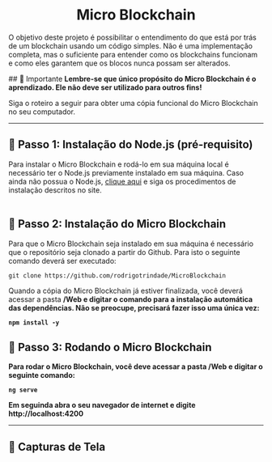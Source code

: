 <h1 align="center">Micro Blockchain</h1>
<p>
O objetivo deste projeto é possibilitar o entendimento do que está 
por trás de um blockchain usando um código simples. Não é uma implementação completa, 
mas o suficiente para entender como os blockchains funcionam e como eles garantem 
que os blocos nunca possam ser alterados.</p>
## 👀 Importante  
<b>Lembre-se que único propósito do Micro Blockchain é o aprendizado. Ele não deve ser utilizado para outros fins!</b>
<p>Siga o roteiro a seguir para obter uma cópia funcional do Micro Blockchain no seu computador.</p> 

---

## 🏁 Passo 1: Instalação do Node.js (pré-requisito)<a name = "passo1"></a>
Para instalar o Micro Blockchain e rodá-lo em sua máquina local é necessário ter o Node.js previamente instalado em sua máquina. Caso ainda não possua o Node.js, [clique aqui](https://nodejs.org/) e siga os procedimentos de instalação descritos no site.
<br><br>
## 🏁 Passo 2: Instalação do Micro Blockchain<a name = "passo2"></a>
Para que o Micro Blockchain seja instalado em sua máquina é necessário que o repositório seja clonado a partir do Github. Para isto o seguinte comando deverá ser executado:
```
git clone https://github.com/rodrigotrindade/MicroBlockchain 
``` 
Quando a cópia do Micro Blockchain já estiver finalizada, você deverá acessar a pasta <strong>/Web<strong> e digitar o comando para a instalação automática das dependências. Não se preocupe, precisará fazer isso uma única vez:
```
npm install -y
```

## 🏁 Passo 3: Rodando o Micro Blockchain<a name = "passo3"></a>
Para rodar o Micro Blockchain, você deve acessar a pasta <strong>/Web<strong> e digitar o seguinte comando:
```
ng serve
```
Em seguinda abra o seu navegador de internet e digite http://localhost:4200

---
## 📸 Capturas de Tela
